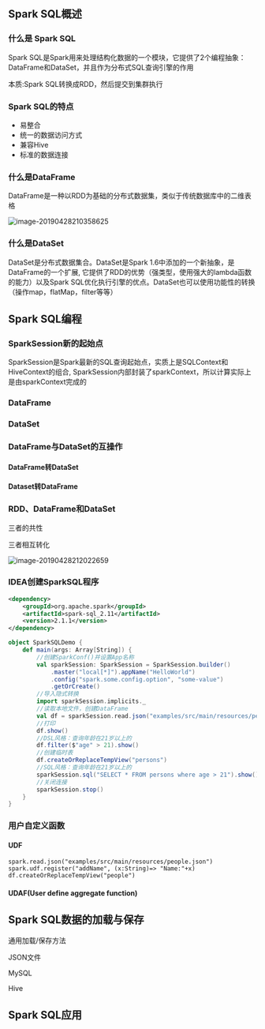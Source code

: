 ## Spark SQL概述

### 什么是 Spark SQL

Spark SQL是Spark用来处理结构化数据的一个模块，它提供了2个编程抽象：DataFrame和DataSet，并且作为分布式SQL查询引擎的作用

本质:Spark SQL转换成RDD，然后提交到集群执行

### Spark SQL的特点

* 易整合
* 统一的数据访问方式
* 兼容Hive
* 标准的数据连接

### 什么是DataFrame

DataFrame是一种以RDD为基础的分布式数据集，类似于传统数据库中的二维表格

![image-20190428210358625](Spark_SQL.assets/image-20190428210358625.png)

### 什么是DataSet

DataSet是分布式数据集合。DataSet是Spark 1.6中添加的一个新抽象，是DataFrame的一个扩展, 它提供了RDD的优势（强类型，使用强大的lambda函数的能力）以及Spark SQL优化执行引擎的优点。DataSet也可以使用功能性的转换（操作map，flatMap，filter等等）



## Spark SQL编程

### SparkSession新的起始点

SparkSession是Spark最新的SQL查询起始点，实质上是SQLContext和HiveContext的组合, SparkSession内部封装了sparkContext，所以计算实际上是由sparkContext完成的

### DataFrame

### DataSet

### DataFrame与DataSet的互操作

#### DataFrame转DataSet

#### Dataset转DataFrame

### RDD、DataFrame和DataSet

三者的共性

三者相互转化

![image-20190428212022659](Spark_SQL.assets/image-20190428212022659.png)

### IDEA创建SparkSQL程序

```xml
<dependency>
    <groupId>org.apache.spark</groupId>
    <artifactId>spark-sql_2.11</artifactId>
    <version>2.1.1</version>
</dependency>
```

```scala
object SparkSQLDemo {
    def main(args: Array[String]) {
        //创建SparkConf()并设置App名称 
        val sparkSession: SparkSession = SparkSession.builder()
            .master("local[*]").appName("HelloWorld")
            .config("spark.some.config.option", "some-value")
            .getOrCreate()    
        //导入隐式转换
        import sparkSession.implicits._
        //读取本地文件，创建DataFrame
        val df = sparkSession.read.json("examples/src/main/resources/people.json")
        //打印
        df.show()
        //DSL风格：查询年龄在21岁以上的
        df.filter($"age" > 21).show()
        //创建临时表
        df.createOrReplaceTempView("persons")
        //SQL风格：查询年龄在21岁以上的
        sparkSession.sql("SELECT * FROM persons where age > 21").show()
        //关闭连接
        sparkSession.stop()
    }
}
```

### 用户自定义函数

#### UDF

```
spark.read.json("examples/src/main/resources/people.json")
spark.udf.register("addName", (x:String)=> "Name:"+x)
df.createOrReplaceTempView("people")
```

#### UDAF(User define aggregate function)





## Spark SQL数据的加载与保存

通用加载/保存方法

JSON文件

MySQL

Hive

## Spark SQL应用

